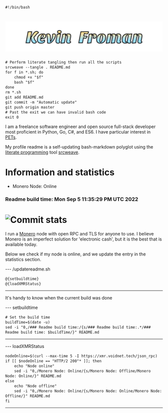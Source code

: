     #!/bin/bash

# ![Kevin Froman](kevin.svg)

    # Perform literate tangling then run all the scripts
    srcweave --tangle . README.md
    for f in *.sh; do
        chmod +x "$f"
        bash "$f"
    done
    rm *.sh
    git add README.md
    git commit -m "Automatic update"
    git push origin master
    # Past the exit we can have invalid bash code
    exit 0


I am a freelance software engineer and open source full-stack developer most proficient in Python, Go, C#, and ES6. I have particular interest in [PETs](https://en.wikipedia.org/wiki/Privacy-enhancing_technologies).

My profile readme is a self-updating bash-markdown polyglot using the [literate programming](https://en.wikipedia.org/wiki/Literate_programming) tool [srcweave](https://github.com/justinmeiners/srcweave).

# Information and statistics

* Monero Node: Online
### Readme build time: Mon Sep  5 11:35:29 PM UTC 2022
# ![Commit stats](https://github-readme-stats.vercel.app/api?username=egosown&hide=stars,prs,issues,contribs&show_icons=true&hide_rank=true&hide_title=true)


I run a [Monero](https://getmonero.org/) node with open RPC and TLS for anyone to use. I believe Monero is an imperfect solution for 'electronic cash', but it is the best that is available today.

Below we check if my node is online, and we update the entry in the statistics section.




--- /updatereadme.sh

    @{setbuildtime}
    @{loadXMRStatus}

---

It's handy to know when the current build was done

--- setbuildtime

    # Set the build time
    buildTime=$(date -u)
    sed -i "0,/### Readme build time:/{s/### Readme build time:.*/### Readme build time: $buildTime/}" README.md
---


--- loadXMRStatus

    nodeOnline=$(curl --max-time 5 -I https://xmr.voidnet.tech/json_rpc)
    if [[ $nodeOnline == "HTTP/2 200"* ]]; then
        echo "Node online"
        sed -i "0,/Monero Node: Online/{s/Monero Node: Offline/Monero Node: Online/}" README.md
    else
        echo "Node offline"
        sed -i "0,/Monero Node: Online/{s/Monero Node: Online/Monero Node: Offline/}" README.md
    fi

---
